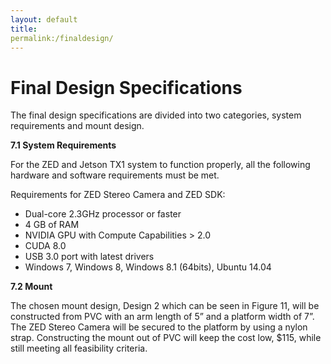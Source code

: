 ```yaml
---
layout: default
title: 
permalink:/finaldesign/
---
```

# Final Design Specifications
The final design specifications are divided into two categories, system requirements and mount design.
 
 **7.1 System Requirements** 

For the ZED and Jetson TX1 system to function properly, all the following hardware and software requirements must be met. 
 
Requirements for ZED Stereo Camera and ZED SDK:

* Dual-core 2.3GHz processor or faster 
* 4 GB of RAM
* NVIDIA GPU with Compute Capabilities > 2.0 
* CUDA 8.0 
* USB 3.0 port with latest drivers
* Windows 7, Windows 8, Windows 8.1 (64bits), Ubuntu 14.04 

 **7.2 Mount**
 
The chosen mount design, Design 2 which can be seen in Figure 11, will be constructed from PVC with an arm length of 5” and a platform width of 7”. The ZED Stereo Camera will be secured to the platform by using a nylon strap. Constructing the mount out of PVC will keep the cost low, $115, while still meeting all feasibility criteria.  
